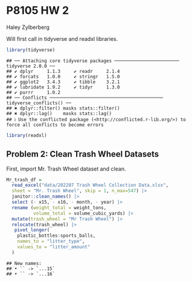 P8105 HW 2
================
Haley Zylberberg

Will first call in tidyverse and readxl libraries.

``` r
library(tidyverse)
```

    ## ── Attaching core tidyverse packages ──────────────────────── tidyverse 2.0.0 ──
    ## ✔ dplyr     1.1.3     ✔ readr     2.1.4
    ## ✔ forcats   1.0.0     ✔ stringr   1.5.0
    ## ✔ ggplot2   3.4.3     ✔ tibble    3.2.1
    ## ✔ lubridate 1.9.2     ✔ tidyr     1.3.0
    ## ✔ purrr     1.0.2     
    ## ── Conflicts ────────────────────────────────────────── tidyverse_conflicts() ──
    ## ✖ dplyr::filter() masks stats::filter()
    ## ✖ dplyr::lag()    masks stats::lag()
    ## ℹ Use the conflicted package (<http://conflicted.r-lib.org/>) to force all conflicts to become errors

``` r
library(readxl)
```

## Problem 2: Clean Trash Wheel Datasets

First, import Mr. Trash Wheel dataset and clean.

``` r
Mr_trash_df = 
  read_excel("data/202207 Trash Wheel Collection Data.xlsx",
  sheet = "Mr. Trash Wheel", skip = 1, n_max=547) |> 
  janitor::clean_names() |>
  select (- x15, - x16, - month, - year) |>
  rename (weight_total = weight_tons, 
          volume_total = volume_cubic_yards) |>
  mutate(trash_wheel = "Mr Trash Wheel") |> 
  relocate(trash_wheel) |>
   pivot_longer(
    plastic_bottles:sports_balls,
    names_to = "litter_type",
    values_to = "litter_amount"
  )
```

    ## New names:
    ## • `` -> `...15`
    ## • `` -> `...16`
